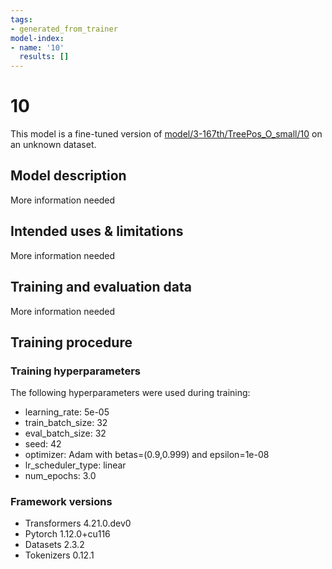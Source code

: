 ```yaml
---
tags:
- generated_from_trainer
model-index:
- name: '10'
  results: []
---
```


<!-- This model card has been generated automatically according to the information the Trainer had access to. You
should probably proofread and complete it, then remove this comment. -->

# 10

This model is a fine-tuned version of [model/3-167th/TreePos_O_small/10](https://huggingface.co/model/3-167th/TreePos_O_small/10) on an unknown dataset.

## Model description

More information needed

## Intended uses & limitations

More information needed

## Training and evaluation data

More information needed

## Training procedure

### Training hyperparameters

The following hyperparameters were used during training:
- learning_rate: 5e-05
- train_batch_size: 32
- eval_batch_size: 32
- seed: 42
- optimizer: Adam with betas=(0.9,0.999) and epsilon=1e-08
- lr_scheduler_type: linear
- num_epochs: 3.0

### Framework versions

- Transformers 4.21.0.dev0
- Pytorch 1.12.0+cu116
- Datasets 2.3.2
- Tokenizers 0.12.1
